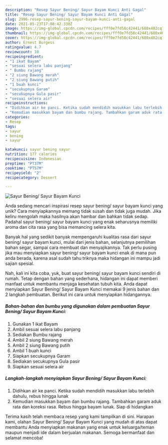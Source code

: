 ```yaml
---
description: "Resep Sayur Bening/ Sayur Bayam Kunci Anti Gagal"
title: "Resep Sayur Bening/ Sayur Bayam Kunci Anti Gagal"
slug: 2996-resep-sayur-bening-sayur-bayam-kunci-anti-gagal
date: 2021-05-23T17:08:42.330Z
image: https://img-global.cpcdn.com/recipes/fff0e7fd58c42441/680x482cq70/sayur-bening-sayur-bayam-kunci-foto-resep-utama.jpg
thumbnail: https://img-global.cpcdn.com/recipes/fff0e7fd58c42441/680x482cq70/sayur-bening-sayur-bayam-kunci-foto-resep-utama.jpg
cover: https://img-global.cpcdn.com/recipes/fff0e7fd58c42441/680x482cq70/sayur-bening-sayur-bayam-kunci-foto-resep-utama.jpg
author: Ernest Burgess
ratingvalue: 4.7
reviewcount: 10
recipeingredient:
- "1 ikat Bayam"
- "sesuai selera labu panjang"
- " Bumbu rajang"
- "2 siung Bawang merah"
- "2 siung Bawang putih"
- "1 buah kunci"
- "secukupnya Garam"
- "secukupnya Gula pasir"
- "sesuai selera air"
recipeinstructions:
- "Didihkan air ke panci. Ketika sudah mendidih masukkan labu terlebih dahulu, rebus hingga lunak"
- "Kemudian masukkan bayam dan bumbu rajang. Tambahkan garam aduk rata dan koreksi rasa. Rebus hingga bayam lunak. Siap di hidangkan"
categories:
- Resep
tags:
- sayur
- bening
- sayur

katakunci: sayur bening sayur 
nutrition: 177 calories
recipecuisine: Indonesian
preptime: "PT37M"
cooktime: "PT57M"
recipeyield: "2"
recipecategory: Dessert

---
```



![Sayur Bening/ Sayur Bayam Kunci](https://img-global.cpcdn.com/recipes/fff0e7fd58c42441/680x482cq70/sayur-bening-sayur-bayam-kunci-foto-resep-utama.jpg)

Anda sedang mencari inspirasi resep sayur bening/ sayur bayam kunci yang unik? Cara menyiapkannya memang tidak susah dan tidak juga mudah. Jika keliru mengolah maka hasilnya akan hambar dan bahkan tidak sedap. Padahal sayur bening/ sayur bayam kunci yang enak seharusnya memiliki aroma dan cita rasa yang bisa memancing selera kita.

Banyak hal yang sedikit banyak mempengaruhi kualitas rasa dari sayur bening/ sayur bayam kunci, mulai dari jenis bahan, selanjutnya pemilihan bahan segar, sampai cara membuat dan menyajikannya. Tak perlu pusing jika mau menyiapkan sayur bening/ sayur bayam kunci enak di mana pun anda berada, karena asal sudah tahu triknya maka hidangan ini mampu jadi sajian spesial.




Nah, kali ini kita coba, yuk, buat sayur bening/ sayur bayam kunci sendiri di rumah. Tetap dengan bahan yang sederhana, hidangan ini dapat memberi manfaat untuk membantu menjaga kesehatan tubuh kita. Anda dapat menyiapkan Sayur Bening/ Sayur Bayam Kunci memakai 9 jenis bahan dan 2 langkah pembuatan. Berikut ini cara untuk menyiapkan hidangannya.

<!--inarticleads1-->

##### Bahan-bahan dan bumbu yang digunakan dalam pembuatan Sayur Bening/ Sayur Bayam Kunci:

1. Gunakan 1 ikat Bayam
1. Ambil sesuai selera labu panjang
1. Sediakan  Bumbu rajang
1. Ambil 2 siung Bawang merah
1. Ambil 2 siung Bawang putih
1. Ambil 1 buah kunci
1. Siapkan secukupnya Garam
1. Sediakan secukupnya Gula pasir
1. Siapkan sesuai selera air




<!--inarticleads2-->

##### Langkah-langkah menyiapkan Sayur Bening/ Sayur Bayam Kunci:

1. Didihkan air ke panci. Ketika sudah mendidih masukkan labu terlebih dahulu, rebus hingga lunak
1. Kemudian masukkan bayam dan bumbu rajang. Tambahkan garam aduk rata dan koreksi rasa. Rebus hingga bayam lunak. Siap di hidangkan




Terima kasih telah membaca resep yang kami tampilkan di sini. Harapan kami, olahan Sayur Bening/ Sayur Bayam Kunci yang mudah di atas dapat membantu Anda menyiapkan makanan yang enak untuk keluarga/teman maupun menjadi ide dalam berjualan makanan. Semoga bermanfaat dan selamat mencoba!
